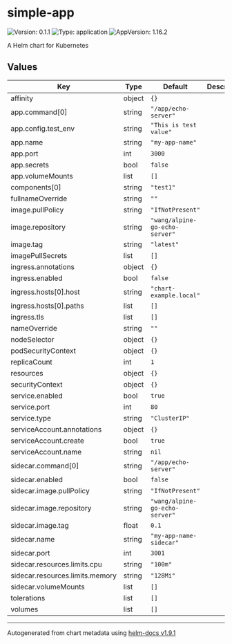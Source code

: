 # simple-app

![Version: 0.1.1](https://img.shields.io/badge/Version-0.1.1-informational?style=flat-square) ![Type: application](https://img.shields.io/badge/Type-application-informational?style=flat-square) ![AppVersion: 1.16.2](https://img.shields.io/badge/AppVersion-1.16.2-informational?style=flat-square)

A Helm chart for Kubernetes

## Values

| Key | Type | Default | Description |
|-----|------|---------|-------------|
| affinity | object | `{}` |  |
| app.command[0] | string | `"/app/echo-server"` |  |
| app.config.test_env | string | `"This is test value"` |  |
| app.name | string | `"my-app-name"` |  |
| app.port | int | `3000` |  |
| app.secrets | bool | `false` |  |
| app.volumeMounts | list | `[]` |  |
| components[0] | string | `"test1"` |  |
| fullnameOverride | string | `""` |  |
| image.pullPolicy | string | `"IfNotPresent"` |  |
| image.repository | string | `"wang/alpine-go-echo-server"` |  |
| image.tag | string | `"latest"` |  |
| imagePullSecrets | list | `[]` |  |
| ingress.annotations | object | `{}` |  |
| ingress.enabled | bool | `false` |  |
| ingress.hosts[0].host | string | `"chart-example.local"` |  |
| ingress.hosts[0].paths | list | `[]` |  |
| ingress.tls | list | `[]` |  |
| nameOverride | string | `""` |  |
| nodeSelector | object | `{}` |  |
| podSecurityContext | object | `{}` |  |
| replicaCount | int | `1` |  |
| resources | object | `{}` |  |
| securityContext | object | `{}` |  |
| service.enabled | bool | `true` |  |
| service.port | int | `80` |  |
| service.type | string | `"ClusterIP"` |  |
| serviceAccount.annotations | object | `{}` |  |
| serviceAccount.create | bool | `true` |  |
| serviceAccount.name | string | `nil` |  |
| sidecar.command[0] | string | `"/app/echo-server"` |  |
| sidecar.enabled | bool | `false` |  |
| sidecar.image.pullPolicy | string | `"IfNotPresent"` |  |
| sidecar.image.repository | string | `"wang/alpine-go-echo-server"` |  |
| sidecar.image.tag | float | `0.1` |  |
| sidecar.name | string | `"my-app-name-sidecar"` |  |
| sidecar.port | int | `3001` |  |
| sidecar.resources.limits.cpu | string | `"100m"` |  |
| sidecar.resources.limits.memory | string | `"128Mi"` |  |
| sidecar.volumeMounts | list | `[]` |  |
| tolerations | list | `[]` |  |
| volumes | list | `[]` |  |

----------------------------------------------
Autogenerated from chart metadata using [helm-docs v1.9.1](https://github.com/norwoodj/helm-docs/releases/v1.9.1)
